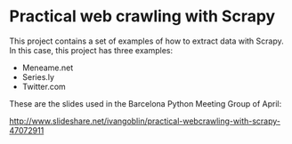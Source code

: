# Practical web crawling with Scrapy

This project contains a set of examples of how to extract data with Scrapy. In this case, this project has three examples:
* Meneame.net
* Series.ly
* Twitter.com

These are the slides used in the Barcelona Python Meeting Group of April:

http://www.slideshare.net/ivangoblin/practical-webcrawling-with-scrapy-47072911
